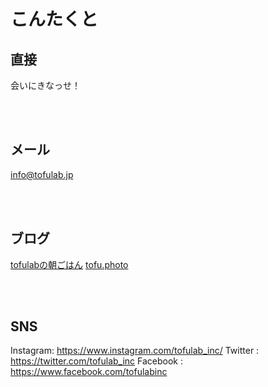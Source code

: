 # こんたくと

## 直接

会いにきなっせ！

<br />
<br />

## メール

info@tofulab.jp

<br />
<br />

## ブログ

[tofulabの朝ごはん](http://tofulab.hatenablog.jp/)
[tofu.photo](http://blog.tofu.photo/)

<br />
<br />

## SNS

Instagram: https://www.instagram.com/tofulab_inc/
Twitter : https://twitter.com/tofulab_inc
Facebook : https://www.facebook.com/tofulabinc

<br />
<br />
